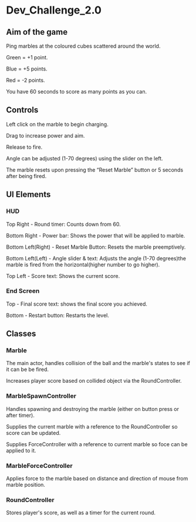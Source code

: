 # Dev_Challenge_2.0


## Aim of the game
Ping marbles at the coloured cubes scattered around the world.

Green = +1 point.

Blue = +5 points.

Red = -2 points.

You have 60 seconds to score as many points as you can.

## Controls
Left click on the marble to begin charging. 

Drag to increase power and aim.

Release to fire.

Angle can be adjusted (1-70 degrees) using the slider on the left.

The marble resets upon pressing the “Reset Marble” button or 5 seconds after being fired.

## UI Elements
### HUD
Top Right - Round timer: Counts down from 60.

Bottom Right - Power bar: Shows the power that will be applied to marble.

Bottom Left(Right) - Reset Marble Button: Resets the marble preemptively.

Bottom Left(Left) - Angle slider & text: Adjusts the angle (1-70 degrees)the marble is fired from the horizontal(higher number to go higher).

Top Left - Score text: Shows the current score.

### End Screen
Top - Final score text: shows the final score you achieved.

Bottom - Restart button: Restarts the level.

## Classes
### Marble
The main actor, handles collision of the ball and the marble's states to see if it can be be fired. 

Increases player score based on collided object via the RoundController.

### MarbleSpawnController
Handles spawning and destroying the marble (either on button press or after timer). 

Supplies the current marble with a reference to the RoundController so score can be updated.

Supplies ForceController with a reference to current marble so foce can be applied to it.

### MarbleForceController
Applies force to the marble based on distance and direction of mouse from marble position.

### RoundController
Stores player's score, as well as a timer for the current round.

